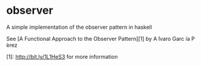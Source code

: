 # observer
A simple implementation of the observer pattern in haskell

See [A Functional Approach to the Observer Pattern][1] by A ́lvaro Garc ́ıa
P ́erez

[1]: http://bit.ly/1L1HeS3 for more information
